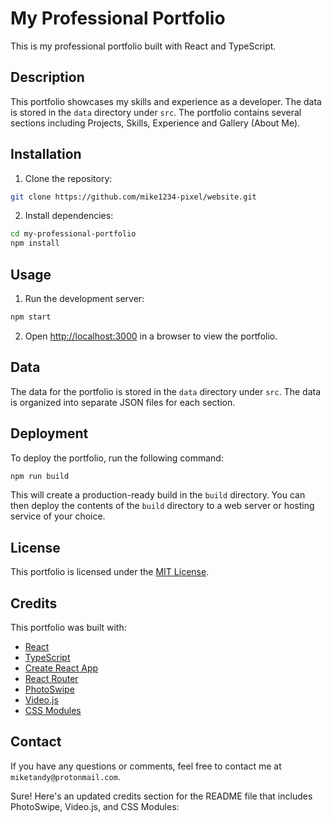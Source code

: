 # My Professional Portfolio

This is my professional portfolio built with React and TypeScript.

## Description

This portfolio showcases my skills and experience as a developer. The data is stored in the `data` directory under `src`. The portfolio contains several sections including Projects, Skills, Experience and Gallery (About Me).

## Installation

1. Clone the repository:

```bash
git clone https://github.com/mike1234-pixel/website.git
```

2. Install dependencies:

```bash
cd my-professional-portfolio
npm install
```

## Usage

1. Run the development server:

```bash
npm start
```

2. Open [http://localhost:3000](http://localhost:3000) in a browser to view the portfolio.

## Data

The data for the portfolio is stored in the `data` directory under `src`. The data is organized into separate JSON files for each section.

## Deployment

To deploy the portfolio, run the following command:

```bash
npm run build
```

This will create a production-ready build in the `build` directory. You can then deploy the contents of the `build` directory to a web server or hosting service of your choice.

## License

This portfolio is licensed under the [MIT License](https://opensource.org/licenses/MIT).

## Credits

This portfolio was built with:

- [React](https://reactjs.org/)
- [TypeScript](https://www.typescriptlang.org/)
- [Create React App](https://create-react-app.dev/)
- [React Router](https://reactrouter.com/)
- [PhotoSwipe](https://photoswipe.com/)
- [Video.js](https://videojs.com/)
- [CSS Modules](https://github.com/css-modules/css-modules)

## Contact

If you have any questions or comments, feel free to contact me at `miketandy@protonmail.com`.

Sure! Here's an updated credits section for the README file that includes PhotoSwipe, Video.js, and CSS Modules:
